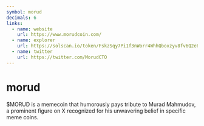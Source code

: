 ```yaml
---
symbol: morud
decimals: 6
links:
  - name: website
    url: https://www.morudcoin.com/
  - name: explorer
    url: https://solscan.io/token/FskzSqy7Pi1f3nWorr4WhhQboxzyv8fv6Q2e8xyDpump
  - name: twitter
    url: https://twitter.com/MorudCTO
---
```


# morud

$MORUD is a memecoin that humorously pays tribute to Murad Mahmudov, a prominent figure on X recognized for his unwavering belief in specific meme coins.
